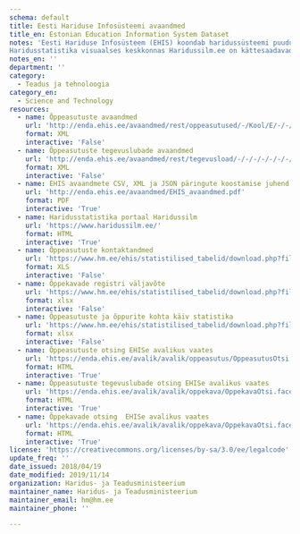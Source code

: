 ```yaml
---
schema: default
title: Eesti Hariduse Infosüsteemi avaandmed
title_en: Estonian Education Information System Dataset
notes: 'Eesti Hariduse Infosüsteem (EHIS) koondab haridussüsteemi puudutavaid andmeid. Register sisaldab andmeid õppeasutuse, õpilaste, õpetajate/õppejõudude, lõpudokumentide, õpikute ja õppekavade kohta. Kõige vanemad andmed on aastast 2004. Kõik EHISe avalikud andmed on kättesaadavad portaalist ja API kaudu (väljundformaadid CSV, XML, JSON). API kasutamise juhend on lisatud täiendava failina (EHIS avaandmete CSV, XML ja JSON päringute koostamise juhend).
Haridusstatistika visuaalses keskkonnas Haridussilm.ee on kättesaadavad erinevate haridus-, teadus- ja noortevaldkonna andmed umbisikustatud statistilisel kujul. Keskkond võimaldab koostada statistilisi aruandeid ning võrrelda haridusnäitajaid vajalikes lõigetes, võrrelda koole erinevate näitajate lõikes (taustaandmed, õppekeskkond, tulemused jne), mis omakorda aitavad paremini mõista koolide töö ulatust ja mitmekesisust. Päring koostatakse dünaamiliselt isiku enda poolt.'
notes_en: ''
department: ''
category:
  - Teadus ja tehnoloogia
category_en:
  - Science and Technology
resources:
  - name: Õppeasutuste avaandmed
    url: 'http://enda.ehis.ee/avaandmed/rest/oppeasutused/-/Kool/E/-/-/-/-/-/-/0/0/XML'
    format: XML
    interactive: 'False'
  - name: Õppeasutuste tegevuslubade avaandmed
    url: 'http://enda.ehis.ee/avaandmed/rest/tegevusload/-/-/-/-/-/-/-/-/1/XML'
    format: XML
    interactive: 'False'
  - name: EHIS avaandmete CSV, XML ja JSON päringute koostamise juhend
    url: 'http://enda.ehis.ee/avaandmed/EHIS_avaandmed.pdf'
    format: PDF
    interactive: 'True'
  - name: Haridusstatistika portaal Haridussilm
    url: 'https://www.haridussilm.ee/'
    format: HTML
    interactive: 'True'
  - name: Õppeasutuste kontaktandmed
    url: 'https://www.hm.ee/ehis/statistilised_tabelid/download.php?file=koolide_kontaktid.xls'
    format: XLS
    interactive: 'False'
  - name: Õppekavade registri väljavõte
    url: 'https://www.hm.ee/ehis/statistilised_tabelid/download.php?file=oppekavad.xlsx'
    format: xlsx
    interactive: 'False'
  - name: Õppeasutuste ja õppurite kohta käiv statistika
    url: 'https://www.hm.ee/ehis/statistilised_tabelid/download.php?file=alus_yld_oppeasutused_oppurid.xlsx'
    format: xlsx
    interactive: 'False'
  - name: Õppeasutuste otsing EHISe avalikus vaates
    url: 'https://enda.ehis.ee/avalik/avalik/oppeasutus/OppeasutusOtsi.faces'
    format: HTML
    interactive: 'True'
  - name: Õppeasutuste tegevuslubade otsing EHISe avalikus vaates
    url: 'https://enda.ehis.ee/avalik/avalik/oppekava/OppekavaOtsi.faces'
    format: HTML
    interactive: 'True'
  - name: Õppekavade otsing  EHISe avalikus vaates
    url: 'https://enda.ehis.ee/avalik/avalik/oppekava/OppekavaOtsi.faces'
    format: HTML
    interactive: 'True'
license: 'https://creativecommons.org/licenses/by-sa/3.0/ee/legalcode'
update_freq: ''
date_issued: 2018/04/19
date_modified: 2019/11/14
organization: Haridus- ja Teadusministeerium
maintainer_name: Haridus- ja Teadusministeerium
maintainer_email: hm@hm.ee
maintainer_phone: ''

---
```

